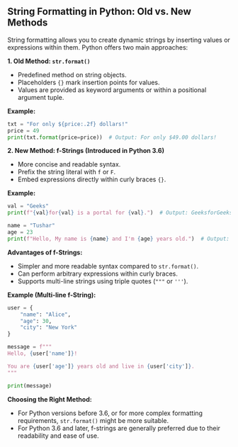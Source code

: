 ## String Formatting in Python: Old vs. New Methods

String formatting allows you to create dynamic strings by inserting values or expressions within them. Python offers two main approaches:

**1. Old Method: `str.format()`**

- Predefined method on string objects.
- Placeholders `{}` mark insertion points for values.
- Values are provided as keyword arguments or within a positional argument tuple.

**Example:**

```python
txt = "For only ${price:.2f} dollars!"
price = 49
print(txt.format(price=price))  # Output: For only $49.00 dollars!
```

**2. New Method: f-Strings (Introduced in Python 3.6)**

- More concise and readable syntax.
- Prefix the string literal with `f` or `F`.
- Embed expressions directly within curly braces `{}`.

**Example:**

```python
val = "Geeks"
print(f"{val}for{val} is a portal for {val}.")  # Output: GeeksforGeeks is a portal for Geeks

name = "Tushar"
age = 23
print(f"Hello, My name is {name} and I'm {age} years old.")  # Output: Hello, My name is Tushar and I'm 23 years old.
```

**Advantages of f-Strings:**

- Simpler and more readable syntax compared to `str.format()`.
- Can perform arbitrary expressions within curly braces.
- Supports multi-line strings using triple quotes (`"""` or `'''`).

**Example (Multi-line f-String):**

```python
user = {
    "name": "Alice",
    "age": 30,
    "city": "New York"
}

message = f"""
Hello, {user['name']}!

You are {user['age']} years old and live in {user['city']}.
"""

print(message)
```

**Choosing the Right Method:**

- For Python versions before 3.6, or for more complex formatting requirements, `str.format()` might be more suitable.
- For Python 3.6 and later, f-strings are generally preferred due to their readability and ease of use.
